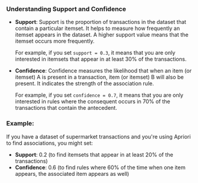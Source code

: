 ### Understanding Support and Confidence

- **Support**: Support is the proportion of transactions in the dataset that contain a particular itemset. It helps to measure how frequently an itemset appears in the dataset. A higher support value means that the itemset occurs more frequently.
  
  For example, if you set `support = 0.3`, it means that you are only interested in itemsets that appear in at least 30% of the transactions.

- **Confidence**: Confidence measures the likelihood that when an item (or itemset) A is present in a transaction, item (or itemset) B will also be present. It indicates the strength of the association rule.

  For example, if you set `confidence = 0.7`, it means that you are only interested in rules where the consequent occurs in 70% of the transactions that contain the antecedent.

### Example:
If you have a dataset of supermarket transactions and you're using Apriori to find associations, you might set:

- **Support**: 0.2 (to find itemsets that appear in at least 20% of the transactions)
- **Confidence**: 0.6 (to find rules where 60% of the time when one item appears, the associated item appears as well)
